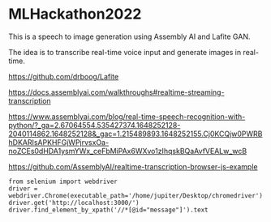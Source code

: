 # MLHackathon2022

This is a speech to image generation using Assembly AI and Lafite GAN. 

The idea is to transcribe real-time voice input and generate images in real-time.


https://github.com/drboog/Lafite

https://docs.assemblyai.com/walkthroughs#realtime-streaming-transcription

https://www.assemblyai.com/blog/real-time-speech-recognition-with-python/?_ga=2.67064554.535427374.1648252128-2040114862.1648252128&_gac=1.215489893.1648252155.Cj0KCQjw0PWRBhDKARIsAPKHFGjWPjrvsxOa-noZCEs0dHDA1ysmYWx_ceFbMiPAx6WXvo1zIhqskBQaAvfVEALw_wcB

https://github.com/AssemblyAI/realtime-transcription-browser-js-example

    from selenium import webdriver
    driver = webdriver.Chrome(executable_path='/home/jupiter/Desktop/chromedriver')
    driver.get('http://localhost:3000/')
    driver.find_element_by_xpath('//*[@id="message"]').text


